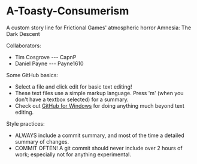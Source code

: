 A-Toasty-Consumerism
====================

A custom story line for Frictional Games' atmospheric horror Amnesia: The Dark Descent

Collaborators:
* Tim Cosgrove --- CapnP
* Daniel Payne --- Payne1610



Some GitHub basics:
* Select a file and click edit for basic text editing!
* These text files use a simple markup language. Press 'm' (when you don't have a textbox selected) for a summary.
* Check out [GitHub for Windows](windows.github.com) for doing anything much beyond text editing.


Style practices:
* ALWAYS include a commit summary, and most of the time a detailed summary of changes.
* COMMIT OFTEN! A git commit should never include over 2 hours of work; especially not for anything experimental.
